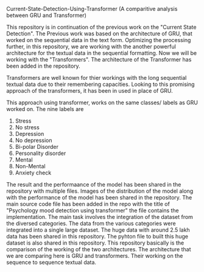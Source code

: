 Current-State-Detection-Using-Transformer
(A comparitive analysis between GRU and Transformer) 

This repository is in continuation of the previous work on the "Current State Detection". The Previous work was based on the architecture of 
GRU, that worked on the sequential data in the text form. 
Optimizing the processing further, in this repository, we are working with the another powerful architecture for the textual data in the 
sequential formatting. Now we will be working with the "Transformers". The architecture of the Transformer has been added in the repository. 

Transformers are well known for thier workings with the long sequential textual data due to their remembering capacities. Looking to this 
promising approach of the transformers, it has been in used in place of GRU. 

This approach using transformer, works on the same classes/ labels as GRU worked on. 
The nine labels are
1. Stress
2. No stress
3. Depression
4. No depression
5. Bi-polar Disorder
6. Personality disorder
7. Mental
8. Non-Mental
9. Anxiety check

The result and the performaance of the model has been shared in the repository with multiple files. Images of the distribution of the  model
along with the performance of the model has been shared in the repository. 
The main source code file has been added in the repo with the title of "Psychology mood detection using transformer" the file contains the implementation.
The main task involves the integration of the dataset from the diversed categories. The data from the various categories were integrated into a single large 
dataset.
The huge data with around 2.5 lakh data has been shared in this repository. The pyhton file to built this huge dataset is also shared in this repository. 
This repository basically is the comparison of the working of the two architectures. The architecture that we are comparing here is GRU and transformers. Their 
working on the sequence to sequence textual data.
